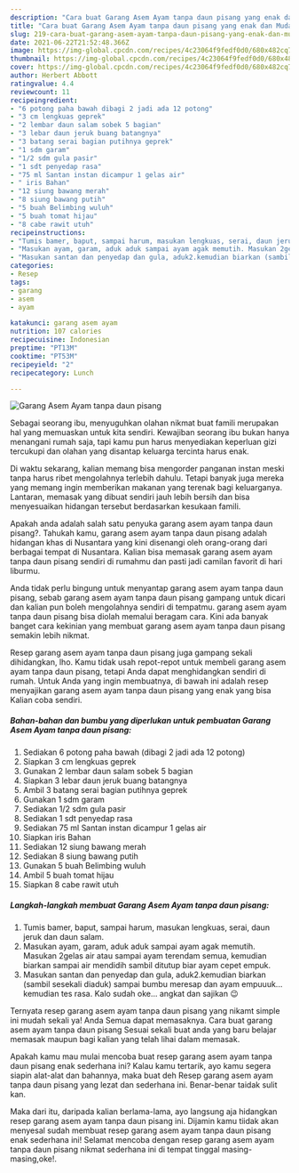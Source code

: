 ```yaml
---
description: "Cara buat Garang Asem Ayam tanpa daun pisang yang enak dan Mudah Dibuat"
title: "Cara buat Garang Asem Ayam tanpa daun pisang yang enak dan Mudah Dibuat"
slug: 219-cara-buat-garang-asem-ayam-tanpa-daun-pisang-yang-enak-dan-mudah-dibuat
date: 2021-06-22T21:52:48.366Z
image: https://img-global.cpcdn.com/recipes/4c23064f9fedf0d0/680x482cq70/garang-asem-ayam-tanpa-daun-pisang-foto-resep-utama.jpg
thumbnail: https://img-global.cpcdn.com/recipes/4c23064f9fedf0d0/680x482cq70/garang-asem-ayam-tanpa-daun-pisang-foto-resep-utama.jpg
cover: https://img-global.cpcdn.com/recipes/4c23064f9fedf0d0/680x482cq70/garang-asem-ayam-tanpa-daun-pisang-foto-resep-utama.jpg
author: Herbert Abbott
ratingvalue: 4.4
reviewcount: 11
recipeingredient:
- "6 potong paha bawah dibagi 2 jadi ada 12 potong"
- "3 cm lengkuas geprek"
- "2 lembar daun salam sobek 5 bagian"
- "3 lebar daun jeruk buang batangnya"
- "3 batang serai bagian putihnya geprek"
- "1 sdm garam"
- "1/2 sdm gula pasir"
- "1 sdt penyedap rasa"
- "75 ml Santan instan dicampur 1 gelas air"
- " iris Bahan"
- "12 siung bawang merah"
- "8 siung bawang putih"
- "5 buah Belimbing wuluh"
- "5 buah tomat hijau"
- "8 cabe rawit utuh"
recipeinstructions:
- "Tumis bamer, baput, sampai harum, masukan lengkuas, serai, daun jeruk dan daun salam."
- "Masukan ayam, garam, aduk aduk sampai ayam agak memutih. Masukan 2gelas air atau sampai ayam terendam semua, kemudian biarkan sampai air mendidih sambil ditutup biar ayam cepet empuk."
- "Masukan santan dan penyedap dan gula, aduk2.kemudian biarkan (sambil sesekali diaduk) sampai bumbu meresap dan ayam empuuuk... kemudian tes rasa. Kalo sudah oke... angkat dan sajikan 😉"
categories:
- Resep
tags:
- garang
- asem
- ayam

katakunci: garang asem ayam 
nutrition: 107 calories
recipecuisine: Indonesian
preptime: "PT13M"
cooktime: "PT53M"
recipeyield: "2"
recipecategory: Lunch

---
```



![Garang Asem Ayam tanpa daun pisang](https://img-global.cpcdn.com/recipes/4c23064f9fedf0d0/680x482cq70/garang-asem-ayam-tanpa-daun-pisang-foto-resep-utama.jpg)

Sebagai seorang ibu, menyuguhkan olahan nikmat buat famili merupakan hal yang memuaskan untuk kita sendiri. Kewajiban seorang ibu bukan hanya menangani rumah saja, tapi kamu pun harus menyediakan keperluan gizi tercukupi dan olahan yang disantap keluarga tercinta harus enak.

Di waktu  sekarang, kalian memang bisa mengorder panganan instan meski tanpa harus ribet mengolahnya terlebih dahulu. Tetapi banyak juga mereka yang memang ingin memberikan makanan yang terenak bagi keluarganya. Lantaran, memasak yang dibuat sendiri jauh lebih bersih dan bisa menyesuaikan hidangan tersebut berdasarkan kesukaan famili. 



Apakah anda adalah salah satu penyuka garang asem ayam tanpa daun pisang?. Tahukah kamu, garang asem ayam tanpa daun pisang adalah hidangan khas di Nusantara yang kini disenangi oleh orang-orang dari berbagai tempat di Nusantara. Kalian bisa memasak garang asem ayam tanpa daun pisang sendiri di rumahmu dan pasti jadi camilan favorit di hari liburmu.

Anda tidak perlu bingung untuk menyantap garang asem ayam tanpa daun pisang, sebab garang asem ayam tanpa daun pisang gampang untuk dicari dan kalian pun boleh mengolahnya sendiri di tempatmu. garang asem ayam tanpa daun pisang bisa diolah memalui beragam cara. Kini ada banyak banget cara kekinian yang membuat garang asem ayam tanpa daun pisang semakin lebih nikmat.

Resep garang asem ayam tanpa daun pisang juga gampang sekali dihidangkan, lho. Kamu tidak usah repot-repot untuk membeli garang asem ayam tanpa daun pisang, tetapi Anda dapat menghidangkan sendiri di rumah. Untuk Anda yang ingin membuatnya, di bawah ini adalah resep menyajikan garang asem ayam tanpa daun pisang yang enak yang bisa Kalian coba sendiri.

<!--inarticleads1-->

##### Bahan-bahan dan bumbu yang diperlukan untuk pembuatan Garang Asem Ayam tanpa daun pisang:

1. Sediakan 6 potong paha bawah (dibagi 2 jadi ada 12 potong)
1. Siapkan 3 cm lengkuas geprek
1. Gunakan 2 lembar daun salam sobek 5 bagian
1. Siapkan 3 lebar daun jeruk buang batangnya
1. Ambil 3 batang serai bagian putihnya geprek
1. Gunakan 1 sdm garam
1. Sediakan 1/2 sdm gula pasir
1. Sediakan 1 sdt penyedap rasa
1. Sediakan 75 ml Santan instan dicampur 1 gelas air
1. Siapkan  iris Bahan
1. Sediakan 12 siung bawang merah
1. Sediakan 8 siung bawang putih
1. Gunakan 5 buah Belimbing wuluh
1. Ambil 5 buah tomat hijau
1. Siapkan 8 cabe rawit utuh




<!--inarticleads2-->

##### Langkah-langkah membuat Garang Asem Ayam tanpa daun pisang:

1. Tumis bamer, baput, sampai harum, masukan lengkuas, serai, daun jeruk dan daun salam.
1. Masukan ayam, garam, aduk aduk sampai ayam agak memutih. Masukan 2gelas air atau sampai ayam terendam semua, kemudian biarkan sampai air mendidih sambil ditutup biar ayam cepet empuk.
1. Masukan santan dan penyedap dan gula, aduk2.kemudian biarkan (sambil sesekali diaduk) sampai bumbu meresap dan ayam empuuuk... kemudian tes rasa. Kalo sudah oke... angkat dan sajikan 😉




Ternyata resep garang asem ayam tanpa daun pisang yang nikamt simple ini mudah sekali ya! Anda Semua dapat memasaknya. Cara buat garang asem ayam tanpa daun pisang Sesuai sekali buat anda yang baru belajar memasak maupun bagi kalian yang telah lihai dalam memasak.

Apakah kamu mau mulai mencoba buat resep garang asem ayam tanpa daun pisang enak sederhana ini? Kalau kamu tertarik, ayo kamu segera siapin alat-alat dan bahannya, maka buat deh Resep garang asem ayam tanpa daun pisang yang lezat dan sederhana ini. Benar-benar taidak sulit kan. 

Maka dari itu, daripada kalian berlama-lama, ayo langsung aja hidangkan resep garang asem ayam tanpa daun pisang ini. Dijamin kamu tiidak akan menyesal sudah membuat resep garang asem ayam tanpa daun pisang enak sederhana ini! Selamat mencoba dengan resep garang asem ayam tanpa daun pisang nikmat sederhana ini di tempat tinggal masing-masing,oke!.


